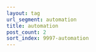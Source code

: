 ```yaml
---
layout: tag
url_segment: automation
title: automation
post_count: 2
sort_index: 9997-automation
---
```

